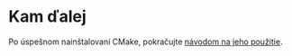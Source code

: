 # Kam ďalej
Po úspešnom nainštalovaní CMake, pokračujte [návodom na jeho použitie](../cmake/use.md).